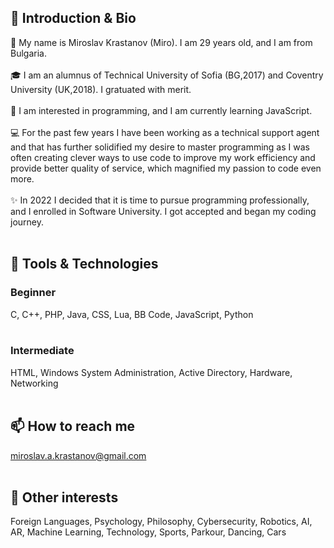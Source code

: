 ## 👋 Introduction & Bio
👦 My name is Miroslav Krastanov (Miro). I am 29 years old, and I am from Bulgaria. <br><br>
🎓 I am an alumnus of Technical University of Sofia (BG,2017) and Coventry University (UK,2018). I gratuated with merit. <br><br>
👀 I am interested in programming, and I am currently learning JavaScript. <br><br>
💻 For the past few years I have been working as a technical support agent and that has further solidified my desire to master programming as I was often creating clever ways to use code to improve my work efficiency and provide better quality of service, which magnified my passion to code even more. <br><br>
✨ In 2022 I decided that it is time to pursue programming professionally, and I enrolled in Software University. I got accepted and began my coding journey. <br><br>

## 🔭 Tools & Technologies
### Beginner
C, C++, PHP, Java, CSS, Lua, BB Code, JavaScript, Python <br><br>

### Intermediate
HTML, Windows System Administration, Active Directory, Hardware, Networking <br><br>

## 📫 How to reach me 
miroslav.a.krastanov@gmail.com <br><br>

## 🤹 Other interests
Foreign Languages, Psychology, Philosophy, Cybersecurity, Robotics, AI, AR, Machine Learning, Technology, Sports, Parkour, Dancing, Cars 
